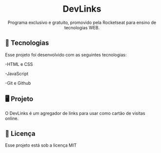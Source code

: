 <h1 align="center">DevLinks</h1>

<p align="center">Programa exclusivo e gratuito, promovido pela Rocketseat para ensino de tecnologias WEB. </p>

## 🚀 Tecnologias 

Esse projeto foi desenvolvido com as seguintes tecnologias:

-HTML e CSS

-JavaScript

-Git e Github

## 🖥️ Projeto

O DevLinks é um agregador de links para usar como cartão de visitas online.

## :memo: Licença

Esse projeto está sob a licença MIT